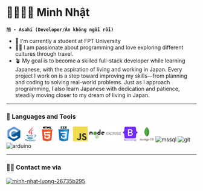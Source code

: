 # 👨🏻‍🦼‍➡️ Minh Nhật

**`旭 - Asahi (Developer/Ăn không ngồi rồi)`**

- 🔭 I'm currently a student at FPT University
- 💁🏻 I am passionate about programming and love exploring different cultures through travel.
- 🪴 My goal is to become a skilled full-stack developer while learning Japanese, with the aspiration of living and working in Japan. Every project I work on is a step toward improving my skills—from planning and coding to solving real-world problems. Just as I approach programming, I also learn Japanese with dedication and patience, steadily moving closer to my dream of living in Japan.

---
### 🧰 Languages and Tools
<p align="left">
    <img src="https://raw.githubusercontent.com/devicons/devicon/master/icons/c/c-original.svg" alt="c" width="40" height="40"/>
    <img src="https://raw.githubusercontent.com/devicons/devicon/master/icons/java/java-original.svg" alt="java" width="40" height="40"/> 
    <img src="https://raw.githubusercontent.com/devicons/devicon/master/icons/html5/html5-original-wordmark.svg" alt="html5" width="40" height="40"/> 
    <img src="https://raw.githubusercontent.com/devicons/devicon/master/icons/css3/css3-original-wordmark.svg" alt="css3" width="40" height="40"/> 
    <img src="https://raw.githubusercontent.com/devicons/devicon/master/icons/javascript/javascript-original.svg" alt="javascript" width="40" height="40"/> 
    <img src="https://raw.githubusercontent.com/devicons/devicon/master/icons/nodejs/nodejs-original-wordmark.svg" alt="nodejs" width="40" height="40"/> 
    <img src="https://raw.githubusercontent.com/devicons/devicon/master/icons/express/express-original-wordmark.svg" alt="express" width="40" height="40"/> 
    <img src="https://raw.githubusercontent.com/devicons/devicon/master/icons/bootstrap/bootstrap-plain-wordmark.svg" alt="bootstrap" width="40" height="40"/> 
    <img src="https://raw.githubusercontent.com/devicons/devicon/master/icons/mongodb/mongodb-original-wordmark.svg" alt="mongodb" width="40" height="40"/> 
    <img src="https://www.svgrepo.com/show/303229/microsoft-sql-server-logo.svg" alt="mssql" width="40" height="40"/> 
    <img src="https://www.vectorlogo.zone/logos/git-scm/git-scm-icon.svg" alt="git" width="40" height="40"/> 
    <img src="https://cdn.worldvectorlogo.com/logos/arduino-1.svg" alt="arduino" width="40" height="40"/>
</p>

---
### 🤙🏻 Contact me via
<p align="left">
<a href="https://linkedin.com/in/minh-nhat-luong-26735b295" target="blank">
    <img align="center" src="https://raw.githubusercontent.com/rahuldkjain/github-profile-readme-generator/master/src/images/icons/Social/linked-in-alt.svg" alt="minh-nhat-luong-26735b295" height="30" width="40" />
</a>
